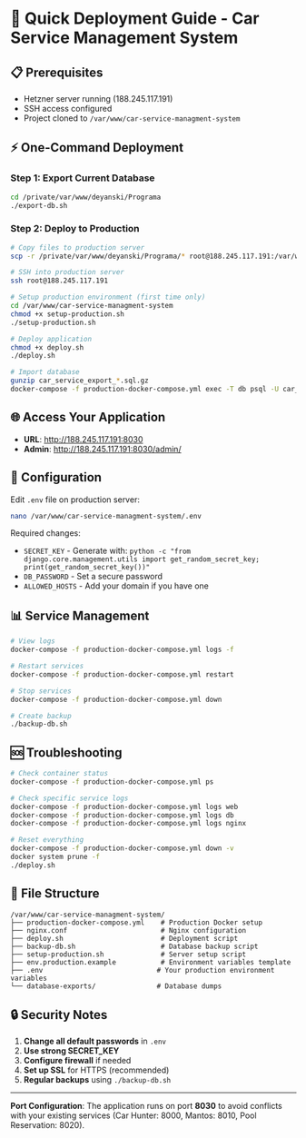 # 🚀 Quick Deployment Guide - Car Service Management System

## 📋 Prerequisites
- Hetzner server running (188.245.117.191)
- SSH access configured
- Project cloned to `/var/www/car-service-managment-system`

## ⚡ One-Command Deployment

### Step 1: Export Current Database
```bash
cd /private/var/www/deyanski/Programa
./export-db.sh
```

### Step 2: Deploy to Production
```bash
# Copy files to production server
scp -r /private/var/www/deyanski/Programa/* root@188.245.117.191:/var/www/car-service-managment-system/

# SSH into production server
ssh root@188.245.117.191

# Setup production environment (first time only)
cd /var/www/car-service-managment-system
chmod +x setup-production.sh
./setup-production.sh

# Deploy application
chmod +x deploy.sh
./deploy.sh

# Import database
gunzip car_service_export_*.sql.gz
docker-compose -f production-docker-compose.yml exec -T db psql -U car_service_user -d car_service_db < car_service_export_*.sql
```

## 🌐 Access Your Application

- **URL**: http://188.245.117.191:8030
- **Admin**: http://188.245.117.191:8030/admin/

## 🔧 Configuration

Edit `.env` file on production server:
```bash
nano /var/www/car-service-managment-system/.env
```

Required changes:
- `SECRET_KEY` - Generate with: `python -c "from django.core.management.utils import get_random_secret_key; print(get_random_secret_key())"`
- `DB_PASSWORD` - Set a secure password
- `ALLOWED_HOSTS` - Add your domain if you have one

## 📊 Service Management

```bash
# View logs
docker-compose -f production-docker-compose.yml logs -f

# Restart services
docker-compose -f production-docker-compose.yml restart

# Stop services
docker-compose -f production-docker-compose.yml down

# Create backup
./backup-db.sh
```

## 🆘 Troubleshooting

```bash
# Check container status
docker-compose -f production-docker-compose.yml ps

# Check specific service logs
docker-compose -f production-docker-compose.yml logs web
docker-compose -f production-docker-compose.yml logs db
docker-compose -f production-docker-compose.yml logs nginx

# Reset everything
docker-compose -f production-docker-compose.yml down -v
docker system prune -f
./deploy.sh
```

## 📁 File Structure

```
/var/www/car-service-managment-system/
├── production-docker-compose.yml    # Production Docker setup
├── nginx.conf                       # Nginx configuration
├── deploy.sh                        # Deployment script
├── backup-db.sh                     # Database backup script
├── setup-production.sh              # Server setup script
├── env.production.example           # Environment variables template
├── .env                            # Your production environment variables
└── database-exports/               # Database dumps
```

## 🔒 Security Notes

1. **Change all default passwords** in `.env`
2. **Use strong SECRET_KEY**
3. **Configure firewall** if needed
4. **Set up SSL** for HTTPS (recommended)
5. **Regular backups** using `./backup-db.sh`

---

**Port Configuration**: The application runs on port **8030** to avoid conflicts with your existing services (Car Hunter: 8000, Mantos: 8010, Pool Reservation: 8020).
